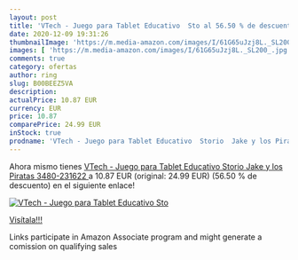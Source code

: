```yaml
---
layout: post
title: 'VTech - Juego para Tablet Educativo  Sto al 56.50 % de descuento'
date: 2020-12-09 19:31:26
thumbnailImage: 'https://m.media-amazon.com/images/I/61G65uJzj8L._SL200_.jpg'
images: [ 'https://m.media-amazon.com/images/I/61G65uJzj8L._SL200_.jpg' ]
comments: true
category: ofertas
author: ring
slug: B00BEEZ5VA
description:
actualPrice: 10.87 EUR
currency: EUR
price: 10.87
comparePrice: 24.99 EUR
inStock: true
prodname: 'VTech - Juego para Tablet Educativo  Storio  Jake y los Piratas  3480-231622 '
---
```


Ahora mismo tienes [VTech - Juego para Tablet Educativo  Storio  Jake y los Piratas  3480-231622 ](https://www.amazon.es/dp/B00BEEZ5VA/?tag=tolees-21) a 10.87 EUR (original: 24.99 EUR) (56.50 %  de descuento) en el siguiente enlace!

[![VTech - Juego para Tablet Educativo  Sto](https://m.media-amazon.com/images/I/61G65uJzj8L._SL200_.jpg)](https://www.amazon.es/dp/B00BEEZ5VA/?tag=tolees-21)

[Visítala!!!](https://www.amazon.es/dp/B00BEEZ5VA/?tag=tolees-21)

Links participate in Amazon Associate program and might generate a comission on qualifying sales
